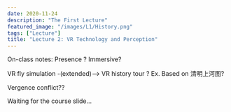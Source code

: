 ```yaml
---
date: 2020-11-24
description: "The First Lecture"
featured_image: "/images/L1/History.png"
tags: ["Lecture"]
title: "Lecture 2: VR Technology and Perception"
---
```


On-class notes:
Presence ? Immersive?

VR fly simulation -(extended)--> VR history tour ? Ex. Based on 清明上河图?

Vergence conflict??

Waiting for the course slide...